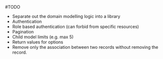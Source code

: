 #TODO
* Separate out the domain modelling logic into a library
* Authentication
* Role based authentication (can forbid from specific resources)
* Pagination
* Child model limits (e.g. max 5)
* Return values for options
* Remove only the association between two records without removing the record.

